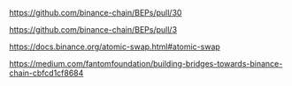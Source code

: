 https://github.com/binance-chain/BEPs/pull/30

https://github.com/binance-chain/BEPs/pull/3

https://docs.binance.org/atomic-swap.html#atomic-swap

https://medium.com/fantomfoundation/building-bridges-towards-binance-chain-cbfcd1cf8684

